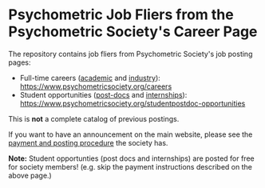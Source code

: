 # Psychometric Job Fliers from the Psychometric Society's Career Page

The repository contains job fliers from Psychometric Society's job posting pages:

- Full-time careers ([academic](academic/) and [industry](industry/)): <https://www.psychometricsociety.org/careers>
- Student opportunities ([post-docs](post-docs/) and [internships](internships/)): <https://www.psychometricsociety.org/studentpostdoc-opportunities>

This is **not** a complete catalog of previous postings. 

If you want to have an announcement on the main website, please see the [payment and posting procedure](https://psychometricsociety.z2systems.com/np/clients/psychometricsociety/product.jsp?product=1&) the society has. 

**Note:** Student opportunties (post docs and internships) are posted for free for society members! (e.g. skip the payment instructions described on the above page.)
